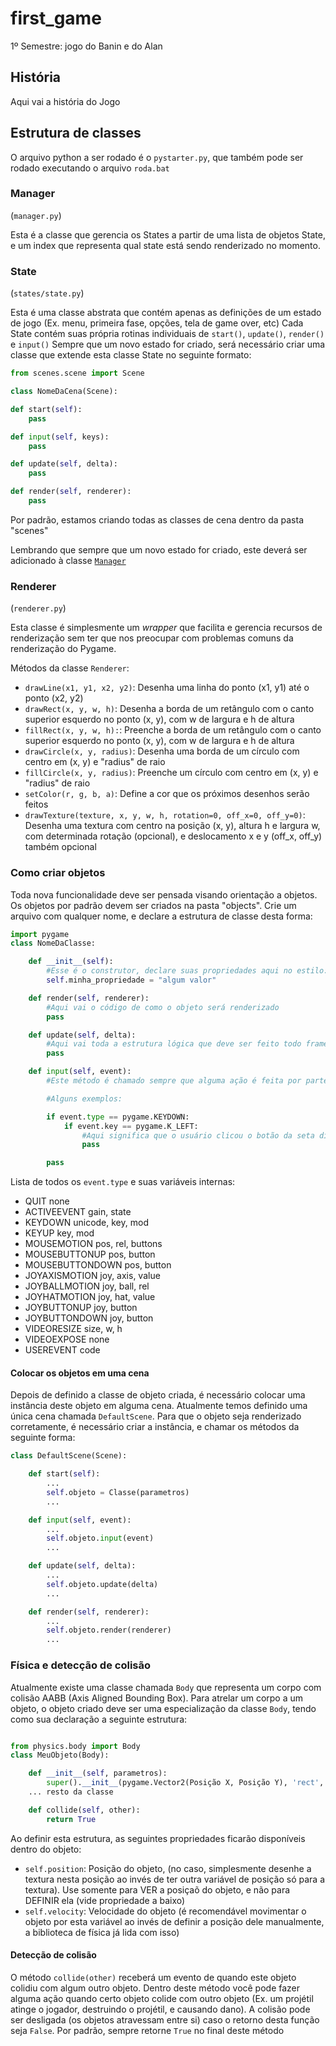 # first_game
1º Semestre: jogo do Banin e do Alan


## História

Aqui vai a história do Jogo

## Estrutura de classes

O arquivo python a ser rodado é o ```pystarter.py```, que também pode ser rodado executando o arquivo ```roda.bat```

### Manager
(```manager.py```)

Esta é a classe que gerencia os States a partir de uma lista de objetos State, e um index que representa qual state está sendo renderizado no momento.
	
### State
(```states/state.py```)

Esta é uma classe abstrata que contém apenas as definições de um estado de jogo (Ex. menu, primeira fase, opções, tela de game over, etc)
Cada State contém suas própria rotinas individuais de ```start()```, ```update()```, ```render()``` e ```input()```
Sempre que um novo estado for criado, será necessário criar uma classe que extende esta classe State no seguinte formato:
	
```python
from scenes.scene import Scene

class NomeDaCena(Scene):

def start(self):
    pass

def input(self, keys):
    pass

def update(self, delta):
    pass

def render(self, renderer):
    pass
```
	
Por padrão, estamos criando todas as classes de cena dentro da pasta "scenes"
	
Lembrando que sempre que um novo estado for criado, este deverá ser adicionado à classe [```Manager```](https://github.com/gusta-el/first_game#Manager)
	
### Renderer
(```renderer.py```)

Esta classe é simplesmente um _wrapper_ que facilita e gerencia recursos de renderização sem ter que nos preocupar com problemas comuns da renderização do Pygame.

Métodos da classe ```Renderer```:

- ```drawLine(x1, y1, x2, y2)```: Desenha uma linha do ponto (x1, y1) até o ponto (x2, y2)
- ```drawRect(x, y, w, h)```: Desenha a borda de um retângulo com o canto superior esquerdo no ponto (x, y), com w de largura e h de altura
- ```fillRect(x, y, w, h):```: Preenche a borda de um retângulo com o canto superior esquerdo no ponto (x, y), com w de largura e h de altura
- ```drawCircle(x, y, radius)```: Desenha uma borda de um círculo com centro em (x, y) e "radius" de raio
- ```fillCircle(x, y, radius)```: Preenche um círculo com centro em (x, y) e "radius" de raio
- ```setColor(r, g, b, a)```: Define a cor que os próximos desenhos serão feitos
- ```drawTexture(texture, x, y, w, h, rotation=0, off_x=0, off_y=0)```: Desenha uma textura com centro na posição (x, y), altura h e largura w, com determinada rotação (opcional), e deslocamento x e y (off_x, off_y) também opcional

### Como criar objetos

Toda nova funcionalidade deve ser pensada visando orientação a objetos.
Os objetos por padrão devem ser criados na pasta "objects".
Crie um arquivo com qualquer nome, e declare a estrutura de classe desta forma:

```python
import pygame
class NomeDaClasse:

    def __init__(self):
        #Esse é o construtor, declare suas propriedades aqui no estilo:
        self.minha_propriedade = "algum valor"

    def render(self, renderer):
        #Aqui vai o código de como o objeto será renderizado
        pass

    def update(self, delta):
        #Aqui vai toda a estrutura lógica que deve ser feito todo frame (como movimentação de personagem, contagem de tempo, etc)
        pass

    def input(self, event):
        #Este método é chamado sempre que alguma ação é feita por parte do usuário (movimentação e clique de mouse, clique de teclas do teclado, etc). A estrutura do objeto ```event``` pode ser visto nesta documentação: https://www.pygame.org/docs/ref/event.html

        #Alguns exemplos:

        if event.type == pygame.KEYDOWN:
            if event.key == pygame.K_LEFT:
                #Aqui significa que o usuário clicou o botão da seta direcional esquerda
                pass

        pass


```

Lista de todos os ```event.type``` e suas variáveis internas:

- QUIT             none
- ACTIVEEVENT      gain, state
- KEYDOWN          unicode, key, mod
- KEYUP            key, mod
- MOUSEMOTION      pos, rel, buttons
- MOUSEBUTTONUP    pos, button
- MOUSEBUTTONDOWN  pos, button
- JOYAXISMOTION    joy, axis, value
- JOYBALLMOTION    joy, ball, rel
- JOYHATMOTION     joy, hat, value
- JOYBUTTONUP      joy, button
- JOYBUTTONDOWN    joy, button
- VIDEORESIZE      size, w, h
- VIDEOEXPOSE      none
- USEREVENT        code

#### Colocar os objetos em uma cena

Depois de definido a classe de objeto criada, é necessário colocar uma instância deste objeto em alguma cena. Atualmente temos definido uma única cena chamada ```DefaultScene```. Para que o objeto seja renderizado corretamente, é necessário criar a instância, e chamar os métodos da seguinte forma:

```python
class DefaultScene(Scene):

    def start(self):
        ...
        self.objeto = Classe(parametros)
        ...

    def input(self, event):
        ...
        self.objeto.input(event)
        ...

    def update(self, delta):
        ...
        self.objeto.update(delta)
        ...

    def render(self, renderer):
        ...
        self.objeto.render(renderer)
        ...
```

### Física e detecção de colisão

Atualmente existe uma classe chamada ```Body``` que representa um corpo com colisão AABB (Axis Aligned Bounding Box). Para atrelar um corpo a um objeto, o objeto criado deve ser uma especialização da classe ```Body```, tendo como sua declaração a seguinte estrutura:

```python

from physics.body import Body
class MeuObjeto(Body):

    def __init__(self, parametros):
        super().__init__(pygame.Vector2(Posição X, Posição Y), 'rect', pygame.Vector2(Largura, Altura), 'dynamic') #Objetos "dynamic" podem ser movidos, enquanto objetos "static" são fixos no mapa e não se movem (feito para economizar processamento)
    ... resto da classe

    def collide(self, other):
        return True
```

Ao definir esta estrutura, as seguintes propriedades ficarão disponíveis dentro do objeto:

- ```self.position```: Posição do objeto, (no caso, simplesmente desenhe a textura nesta posição ao invés de ter outra variável de posição só para a textura). Use somente para VER a posiçaõ do objeto, e não para DEFINIR ela (vide propriedade a baixo)
- ```self.velocity```: Velocidade do objeto (é recomendável movimentar o objeto por esta variável ao invés de definir a posição dele manualmente, a biblioteca de física já lida com isso)

#### Detecção de colisão

O método ```collide(other)``` receberá um evento de quando este objeto colidiu com algum outro objeto.
Dentro deste método você pode fazer alguma ação quando certo objeto colide com outro objeto (Ex. um projétil atinge o jogador, destruindo o projétil, e causando dano). A colisão pode ser desligada (os objetos atravessam entre si) caso o retorno desta função seja ```False```. Por padrão, sempre retorne ```True``` no final deste método